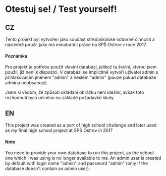 # Otestuj se! / Test yourself!

## CZ

Tento projekt byl vytvořen jako součást středoškolské odborné činnosti a následně použit jako má mmaturitní práce na SPŠ Ostrov v roce 2017.


#### Poznámka

Pro projekt je potřeba použít vlastní databázi, jelikož ta školní, kterou jsem použil, již není k dispozici. V databázi se implicitně vytvoři uživatel admin s přihlašovacím jménem "admin" a heslem "admin" (pouze pokud databáze admina neobsahuje).

Jsem si vědom, že způsob ukládání obrázku není ideální, avšak toto rozhodnutí bylo učiněno na základě požadavků školy.

## EN

This project was created as a part of high school challenge and later used as my final high school project at SPŠ Ostrov in 2017


#### Note

You need to provide your own database to run this project, as the school one which I was using is no longer available to me. An admin user is created by default with login name "admin" and password "admin" (only if the database doesn't contain an admin user).
